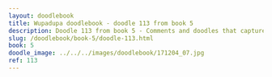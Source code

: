 ```yaml
---
layout: doodlebook
title: Wupadupa doodlebook - doodle 113 from book 5
description: Doodle 113 from book 5 - Comments and doodles that capture the essence of this event  
slug: /doodlebook/book-5/doodle-113.html
book: 5
doodle_image: ../../../images/doodlebook/171204_07.jpg
ref: 113
---	  
```

																																																																							